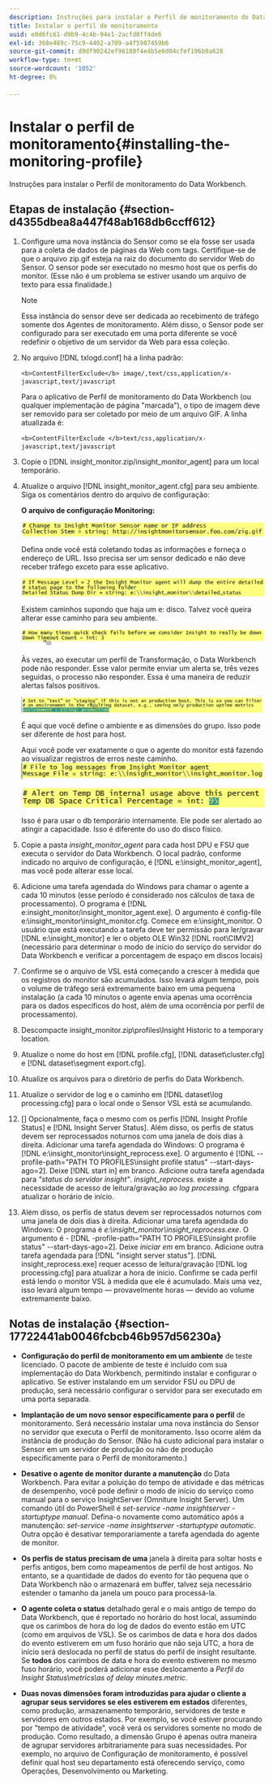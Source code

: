 ```yaml
---
description: Instruções para instalar o Perfil de monitoramento do Data Workbench.
title: Instalar o perfil de monitoramento
uuid: e0d6fc61-d9b9-4c4b-94e1-2acfd0ff4de6
exl-id: 368e489c-75c9-4402-a709-a4f5987459b6
source-git-commit: d9df90242ef96188f4e4b5e6d04cfef196b0a628
workflow-type: tm+mt
source-wordcount: '1052'
ht-degree: 0%

---
```


# Instalar o perfil de monitoramento{#installing-the-monitoring-profile}

Instruções para instalar o Perfil de monitoramento do Data Workbench.

## Etapas de instalação {#section-d4355dbea8a447f48ab168db6ccff612}

1. Configure uma nova instância do Sensor como se ela fosse ser usada para a coleta de dados de páginas da Web com tags. Certifique-se de que o arquivo zip.gif esteja na raiz do documento do servidor Web do Sensor. O sensor pode ser executado no mesmo host que os perfis do monitor. (Esse não é um problema se estiver usando um arquivo de texto para essa finalidade.)

   >[!NOTE]
   >
   >Essa instância do sensor deve ser dedicada ao recebimento de tráfego somente dos Agentes de monitoramento. Além disso, o Sensor pode ser configurado para ser executado em uma porta diferente se você redefinir o objetivo de um servidor da Web para essa coleção.

1. No arquivo [!DNL txlogd.conf] há a linha padrão:

   ```
   <b>ContentFilterExclude</b> image/,text/css,application/x-javascript,text/javascript
   ```

   Para o aplicativo de Perfil de monitoramento do Data Workbench (ou qualquer implementação de página &quot;marcada&quot;), o tipo de imagem deve ser removido para ser coletado por meio de um arquivo GIF. A linha atualizada é:

   ```
   <b>ContentFilterExclude </b>text/css,application/x-javascript,text/javascript
   ```

1. Copie o [!DNL insight_monitor.zip/insight_monitor_agent] para um local temporário.
1. Atualize o arquivo [!DNL insight_monitor_agent.cfg] para seu ambiente. Siga os comentários dentro do arquivo de configuração:

   **O arquivo de configuração Monitoring:**

   ![](assets/monitor_agent_cfg_sensor.png)

   Defina onde você está coletando todas as informações e forneça o endereço de URL. Isso precisa ser um sensor dedicado e não deve receber tráfego exceto para esse aplicativo.

   ![](assets/monitor_agent_cfg_dump.png)

   Existem caminhos supondo que haja um e: disco. Talvez você queira alterar esse caminho para seu ambiente.

   ![](assets/monitor_agent_cfg_quickcheck.png)

   Às vezes, ao executar um perfil de Transformação, o Data Workbench pode não responder. Esse valor permite enviar um alerta se, três vezes seguidas, o processo não responder. Essa é uma maneira de reduzir alertas falsos positivos.

   ![](assets/monitor_agent_cfg_groups.png)

   É aqui que você define o ambiente e as dimensões do grupo. Isso pode ser diferente de host para host.

   Aqui você pode ver exatamente o que o agente do monitor está fazendo ao visualizar registros de erros neste caminho.![](assets/monitor_agent_cfg_debug.png)

   ![](assets/monitor_agent_cfg_tempdb.png)

   Isso é para usar o db temporário internamente. Ele pode ser alertado ao atingir a capacidade. Isso é diferente do uso do disco físico.

1. Copie a pasta *insight_monitor_agent* para cada host DPU e FSU que executa o servidor do Data Workbench. O local padrão, conforme indicado no arquivo de configuração, é [!DNL e:\insight_monitor_agent], mas você pode alterar esse local.

1. Adicione uma tarefa agendada do Windows para chamar o agente a cada 10 minutos (esse período é considerado nos cálculos de taxa de processamento). O programa é [!DNL e:insight_monitor/insight_monitor_agent.exe]. O argumento é config-file e:\insight_monitor\insight_monitor.cfg. Comece em e:\insight_monitor. O usuário que está executando a tarefa deve ter permissão para ler/gravar [!DNL e:\insight_monitor] e ler o objeto OLE Win32 [!DNL root\CIMV2] (necessário para determinar o modo de início do serviço do servidor do Data Workbench e verificar a porcentagem de espaço em discos locais)

1. Confirme se o arquivo de VSL está começando a crescer à medida que os registros do monitor são acumulados. Isso levará algum tempo, pois o volume de tráfego será extremamente baixo em uma pequena instalação (a cada 10 minutos o agente envia apenas uma ocorrência para os dados específicos do host, além de uma ocorrência por perfil de processamento).
1. Descompacte insight_monitor.zip\profiles\Insight Historic to a temporary location.
1. Atualize o nome do host em [!DNL profile.cfg], [!DNL dataset\cluster.cfg] e [!DNL dataset\segment export.cfg].

1. Atualize os arquivos para o diretório de perfis do Data Workbench.
1. Atualize o servidor de log e o caminho em [!DNL dataset\log processing.cfg] para o local onde o Sensor VSL está se acumulando.
1. [] Opcionalmente, faça o mesmo com os perfis  [!DNL Insight Profile Status] e  [!DNL Insight Server Status]. Além disso, os perfis de status devem ser reprocessados noturnos com uma janela de dois dias à direita. Adicionar uma tarefa agendada do Windows: O programa é [!DNL e:\insight_monitor\insight_reprocess.exe]. O argumento é [!DNL --profile-path="PATH TO PROFILES\insight profile status" --start-days-ago=2]. Deixe [!DNL start in] em branco. Adicione outra tarefa agendada para *&quot;status do servidor insight&quot;*. *insight_reprocess.* existe a necessidade de acesso de leitura/gravação ao  *log processing.* cfgpara atualizar o horário de início.

1. Além disso, os perfis de status devem ser reprocessados noturnos com uma janela de dois dias à direita. Adicionar uma tarefa agendada do Windows: O programa é *e:\insight_monitor\insight_reprocess.exe*. O argumento é - [!DNL -profile-path="PATH TO PROFILES\insight profile status" --start-days-ago=2]. Deixe *iniciar em* em branco. Adicione outra tarefa agendada para [!DNL "insight server status"]. [!DNL insight_reprocess.exe] requer acesso de leitura/gravação  [!DNL log processing.cfg] para atualizar a hora de início. Confirme se cada perfil está lendo o monitor VSL à medida que ele é acumulado. Mais uma vez, isso levará algum tempo — provavelmente horas — devido ao volume extremamente baixo.

## Notas de instalação {#section-17722441ab0046fcbcb46b957d56230a}

* **Configuração do perfil de monitoramento em um ambiente** de teste licenciado. O pacote de ambiente de teste é incluído com sua implementação do Data Workbench, permitindo instalar e configurar o aplicativo. Se estiver instalando em um servidor FSU ou DPU de produção, será necessário configurar o servidor para ser executado em uma porta separada.
* **Implantação de um novo sensor especificamente para o perfil** de monitoramento. Será necessário instalar uma nova instância do Sensor no servidor que executa o Perfil de monitoramento. Isso ocorre além da instância de produção do Sensor. (Não há custo adicional para instalar o Sensor em um servidor de produção ou não de produção especificamente para o Perfil de monitoramento.)
* **Desative o agente de monitor durante a manutenção** do Data Workbench. Para evitar a poluição do tempo de atividade e das métricas de desempenho, você pode definir o modo de início do serviço como manual para o serviço InsightServer (Omniture Insight Server). Um comando útil do PowerShell é *set-service -name insightserver -startuptype manual*. Defina-o novamente como automático após a manutenção: *set-service -name insightserver -startuptype automatic*. Outra opção é desativar temporariamente a tarefa agendada do agente de monitor.
* **Os perfis de status precisam de uma** janela à direita para soltar hosts e perfis antigos, bem como mapeamentos de perfil de host antigos. No entanto, se a quantidade de dados do evento for tão pequena que o Data Workbench não o armazenará em buffer, talvez seja necessário estender o tamanho da janela um pouco para processá-la.
* **O agente coleta o status** detalhado geral e o mais antigo de tempo do Data Workbench, que é reportado no horário do host local, assumindo que os carimbos de hora do log de dados do evento estão em UTC (como em arquivos de VSL). Se os carimbos de data e hora dos dados do evento estiverem em um fuso horário que não seja UTC, a hora de início será deslocada no perfil de status do perfil de insight resultante. Se **todos** dos carimbos de data e hora do evento estiverem no mesmo fuso horário, você poderá adicionar esse deslocamento a *Perfil do Insight Status\metrics\as of delay minutes.metric*.

* **Duas novas dimensões foram introduzidas para ajudar o cliente a agrupar seus servidores se eles estiverem em estados** diferentes, como produção, armazenamento temporário, servidores de teste e servidores em outros estados. Por exemplo, se você estiver procurando por &quot;tempo de atividade&quot;, você verá os servidores somente no modo de produção. Como resultado, a dimensão Grupo é apenas outra maneira de agrupar servidores arbitrariamente para suas necessidades. Por exemplo, no arquivo de Configuração de monitoramento, é possível definir qual host seu departamento está oferecendo serviço, como Operações, Desenvolvimento ou Marketing.
